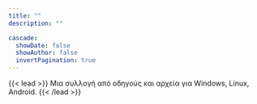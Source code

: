 ```yaml
---
title: ""
description: ""

cascade:
  showDate: false
  showAuthor: false
  invertPagination: true
---
```


{{< lead >}}
Μια συλλογή από οδηγούς και αρχεία για Windows, Linux, Android.
{{< /lead >}}



